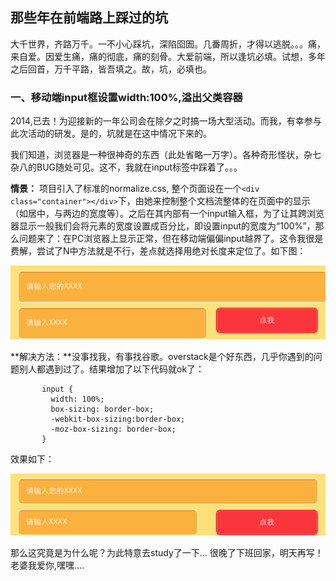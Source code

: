 ## 那些年在前端路上踩过的坑  

大千世界，齐路万千。一不小心踩坑，深陷囵圄。几番周折，才得以逃脱。。。痛，来自爱。因爱生痛，痛的彻底，痛的刻骨。大爱前端，所以逢坑必填。试想，多年之后回首，万千平路，皆吾填之。故，坑，必填也。

### 一、移动端input框设置width:100%,溢出父类容器 

2014,已去！为迎接新的一年公司会在除夕之时搞一场大型活动。而我，有幸参与此次活动的研发。是的，坑就是在这中情况下来的。

我们知道，浏览器是一种很神奇的东西（此处省略一万字）。各种奇形怪状，杂七杂八的BUG随处可见。这不，我就在input标签中踩着了。。。

**情景：** 项目引入了标准的normalize.css, 整个页面设在一个`<div class="container"></div>`下，由她来控制整个文档流整体的在页面中的显示（如居中，与两边的宽度等）。之后在其内部有一个input输入框，为了让其跨浏览器显示一般我们会将元素的宽度设置成百分比，即设置input的宽度为“100%”，那么问题来了：在PC浏览器上显示正常，但在移动端偏偏input越界了。这令我很是费解，尝试了N中方法就是不行，差点就选择用绝对长度来定位了。如下图：

![input-width-100%25-wrong.png](https://raw.githubusercontent.com/senola/pictures/master/css/input/input-width-100%25-wrong.png)

**解决方法：**没事找我，有事找谷歌。overstack是个好东西，几乎你遇到的问题别人都遇到过了。结果增加了以下代码就ok了：  

```
	   input {   
	     width: 100%;     
	     box-sizing: border-box;   
	     -webkit-box-sizing:border-box;   
	     -moz-box-sizing: border-box;   
	   }  
```

效果如下： 
 
![input-wdth-100%25-ok.png](https://raw.githubusercontent.com/senola/pictures/master/css/input/input-wdth-100%25-ok.png)

那么这究竟是为什么呢？为此特意去study了一下... 很晚了下班回家，明天再写！老婆我爱你,嘿嘿....
